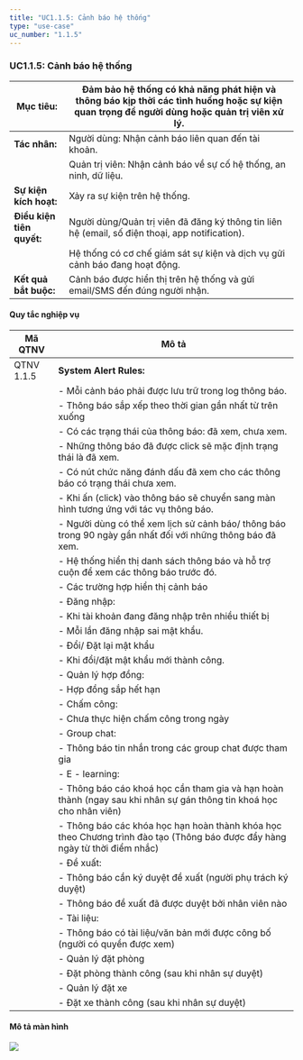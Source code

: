 ```yaml
---
title: "UC1.1.5: Cảnh báo hệ thống"
type: "use-case"
uc_number: "1.1.5"
---
```


### UC1.1.5: Cảnh báo hệ thống

| **Mục tiêu:** | Đảm bảo hệ thống có khả năng phát hiện và thông báo kịp thời các tình huống hoặc sự kiện quan trọng để người dùng hoặc quản trị viên xử lý. |
| --- | --- |
| **Tác nhân:** | Người dùng: Nhận cảnh báo liên quan đến tài khoản. |
|  | Quản trị viên: Nhận cảnh báo về sự cố hệ thống, an ninh, dữ liệu. |
| **Sự kiện kích hoạt:** | Xảy ra sự kiện trên hệ thống. |
| **Điều kiện tiên quyết:** | Người dùng/Quản trị viên đã đăng ký thông tin liên hệ (email, số điện thoại, app notification). |
|  | Hệ thống có cơ chế giám sát sự kiện và dịch vụ gửi cảnh báo đang hoạt động. |
| **Kết quả bắt buộc:** | Cảnh báo được hiển thị trên hệ thống và gửi email/SMS đến đúng người nhận. |

#### Quy tắc nghiệp vụ

| **Mã QTNV** | **Mô tả** |
| --- | --- |
| QTNV 1.1.5 | **System Alert Rules:** |
|  | - Mỗi cảnh báo phải được lưu trữ trong log thông báo. |
|  | - Thông báo sắp xếp theo thời gian gần nhất từ trên xuống |
|  | - Có các trạng thái của thông báo: đã xem, chưa xem. |
|  | - Những thông báo đã được click sẽ mặc định trạng thái là đã xem. |
|  | - Có nút chức năng đánh dấu đã xem cho các thông báo có trạng thái chưa xem. |
|  | - Khi ấn (click) vào thông báo sẽ chuyển sang màn hình tương ứng với tác vụ thông báo. |
|  | - Người dùng có thể xem lịch sử cảnh báo/ thông báo trong 90 ngày gần nhất đối với những thông báo đã xem. |
|  | - Hệ thống hiển thị danh sách thông báo và hỗ trợ cuộn để xem các thông báo trước đó. |
|  | - Các trường hợp hiển thị cảnh báo |
|  | - Đăng nhập: |
|  | - Khi tài khoản đang đăng nhập trên nhiều thiết bị |
|  | - Mỗi lần đăng nhập sai mật khẩu. |
|  | - Đổi/ Đặt lại mật khẩu |
|  | - Khi đổi/đặt mật khẩu mới thành công. |
|  | - Quản lý hợp đồng: |
|  | - Hợp đồng sắp hết hạn |
|  | - Chấm công: |
|  | - Chưa thực hiện chấm công trong ngày |
|  | - Group chat: |
|  | - Thông báo tin nhắn trong các group chat được tham gia |
|  | - E - learning: |
|  | - Thông báo cáo khoá học cần tham gia và hạn hoàn thành (ngay sau khi nhân sự gán thông tin khoá học cho nhân viên) |
|  | - Thông báo các khóa học hạn hoàn thành khóa học theo Chương trình đào tạo (Thông báo được đẩy hàng ngày từ thời điểm nhắc) |
|  | - Đề xuất: |
|  | - Thông báo cần ký duyệt đề xuất (người phụ trách ký duyệt) |
|  | - Thông báo đề xuất đã được duyệt bởi nhân viên nào |
|  | - Tài liệu: |
|  | - Thông báo có tài liệu/văn bản mới được công bố (người có quyền được xem) |
|  | - Quản lý đặt phòng |
|  | - Đặt phòng thành công (sau khi nhân sự duyệt) |
|  | - Quản lý đặt xe |
|  | - Đặt xe thành công (sau khi nhân sự duyệt) |

#### Mô tả màn hình

![](media/image103.png)
